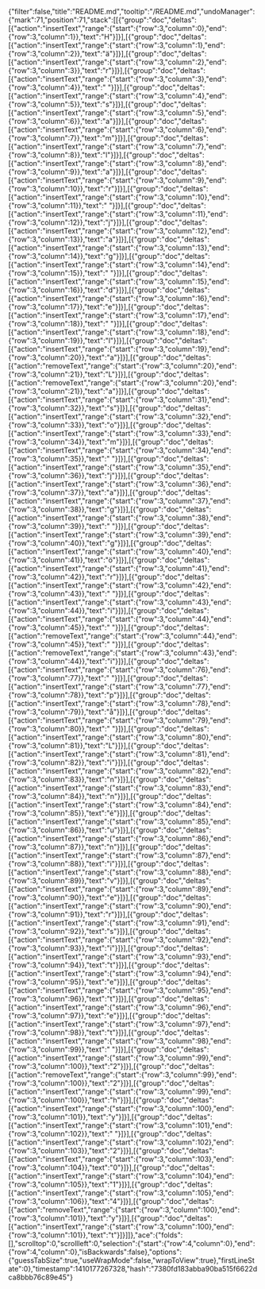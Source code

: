 {"filter":false,"title":"README.md","tooltip":"/README.md","undoManager":{"mark":71,"position":71,"stack":[[{"group":"doc","deltas":[{"action":"insertText","range":{"start":{"row":3,"column":0},"end":{"row":3,"column":1}},"text":"H"}]}],[{"group":"doc","deltas":[{"action":"insertText","range":{"start":{"row":3,"column":1},"end":{"row":3,"column":2}},"text":"ä"}]}],[{"group":"doc","deltas":[{"action":"insertText","range":{"start":{"row":3,"column":2},"end":{"row":3,"column":3}},"text":"r"}]}],[{"group":"doc","deltas":[{"action":"insertText","range":{"start":{"row":3,"column":3},"end":{"row":3,"column":4}},"text":" "}]}],[{"group":"doc","deltas":[{"action":"insertText","range":{"start":{"row":3,"column":4},"end":{"row":3,"column":5}},"text":"s"}]}],[{"group":"doc","deltas":[{"action":"insertText","range":{"start":{"row":3,"column":5},"end":{"row":3,"column":6}},"text":"a"}]}],[{"group":"doc","deltas":[{"action":"insertText","range":{"start":{"row":3,"column":6},"end":{"row":3,"column":7}},"text":"m"}]}],[{"group":"doc","deltas":[{"action":"insertText","range":{"start":{"row":3,"column":7},"end":{"row":3,"column":8}},"text":"l"}]}],[{"group":"doc","deltas":[{"action":"insertText","range":{"start":{"row":3,"column":8},"end":{"row":3,"column":9}},"text":"a"}]}],[{"group":"doc","deltas":[{"action":"insertText","range":{"start":{"row":3,"column":9},"end":{"row":3,"column":10}},"text":"r"}]}],[{"group":"doc","deltas":[{"action":"insertText","range":{"start":{"row":3,"column":10},"end":{"row":3,"column":11}},"text":" "}]}],[{"group":"doc","deltas":[{"action":"insertText","range":{"start":{"row":3,"column":11},"end":{"row":3,"column":12}},"text":"j"}]}],[{"group":"doc","deltas":[{"action":"insertText","range":{"start":{"row":3,"column":12},"end":{"row":3,"column":13}},"text":"a"}]}],[{"group":"doc","deltas":[{"action":"insertText","range":{"start":{"row":3,"column":13},"end":{"row":3,"column":14}},"text":"g"}]}],[{"group":"doc","deltas":[{"action":"insertText","range":{"start":{"row":3,"column":14},"end":{"row":3,"column":15}},"text":" "}]}],[{"group":"doc","deltas":[{"action":"insertText","range":{"start":{"row":3,"column":15},"end":{"row":3,"column":16}},"text":"d"}]}],[{"group":"doc","deltas":[{"action":"insertText","range":{"start":{"row":3,"column":16},"end":{"row":3,"column":17}},"text":"e"}]}],[{"group":"doc","deltas":[{"action":"insertText","range":{"start":{"row":3,"column":17},"end":{"row":3,"column":18}},"text":" "}]}],[{"group":"doc","deltas":[{"action":"insertText","range":{"start":{"row":3,"column":18},"end":{"row":3,"column":19}},"text":"l"}]}],[{"group":"doc","deltas":[{"action":"insertText","range":{"start":{"row":3,"column":19},"end":{"row":3,"column":20}},"text":"a"}]}],[{"group":"doc","deltas":[{"action":"removeText","range":{"start":{"row":3,"column":20},"end":{"row":3,"column":21}},"text":"L"}]}],[{"group":"doc","deltas":[{"action":"removeText","range":{"start":{"row":3,"column":20},"end":{"row":3,"column":21}},"text":"a"}]}],[{"group":"doc","deltas":[{"action":"insertText","range":{"start":{"row":3,"column":31},"end":{"row":3,"column":32}},"text":"s"}]}],[{"group":"doc","deltas":[{"action":"insertText","range":{"start":{"row":3,"column":32},"end":{"row":3,"column":33}},"text":"o"}]}],[{"group":"doc","deltas":[{"action":"insertText","range":{"start":{"row":3,"column":33},"end":{"row":3,"column":34}},"text":"m"}]}],[{"group":"doc","deltas":[{"action":"insertText","range":{"start":{"row":3,"column":34},"end":{"row":3,"column":35}},"text":" "}]}],[{"group":"doc","deltas":[{"action":"insertText","range":{"start":{"row":3,"column":35},"end":{"row":3,"column":36}},"text":"j"}]}],[{"group":"doc","deltas":[{"action":"insertText","range":{"start":{"row":3,"column":36},"end":{"row":3,"column":37}},"text":"a"}]}],[{"group":"doc","deltas":[{"action":"insertText","range":{"start":{"row":3,"column":37},"end":{"row":3,"column":38}},"text":"g"}]}],[{"group":"doc","deltas":[{"action":"insertText","range":{"start":{"row":3,"column":38},"end":{"row":3,"column":39}},"text":" "}]}],[{"group":"doc","deltas":[{"action":"insertText","range":{"start":{"row":3,"column":39},"end":{"row":3,"column":40}},"text":"g"}]}],[{"group":"doc","deltas":[{"action":"insertText","range":{"start":{"row":3,"column":40},"end":{"row":3,"column":41}},"text":"ö"}]}],[{"group":"doc","deltas":[{"action":"insertText","range":{"start":{"row":3,"column":41},"end":{"row":3,"column":42}},"text":"r"}]}],[{"group":"doc","deltas":[{"action":"insertText","range":{"start":{"row":3,"column":42},"end":{"row":3,"column":43}},"text":" "}]}],[{"group":"doc","deltas":[{"action":"insertText","range":{"start":{"row":3,"column":43},"end":{"row":3,"column":44}},"text":"i"}]}],[{"group":"doc","deltas":[{"action":"insertText","range":{"start":{"row":3,"column":44},"end":{"row":3,"column":45}},"text":" "}]}],[{"group":"doc","deltas":[{"action":"removeText","range":{"start":{"row":3,"column":44},"end":{"row":3,"column":45}},"text":" "}]}],[{"group":"doc","deltas":[{"action":"removeText","range":{"start":{"row":3,"column":43},"end":{"row":3,"column":44}},"text":"i"}]}],[{"group":"doc","deltas":[{"action":"insertText","range":{"start":{"row":3,"column":76},"end":{"row":3,"column":77}},"text":" "}]}],[{"group":"doc","deltas":[{"action":"insertText","range":{"start":{"row":3,"column":77},"end":{"row":3,"column":78}},"text":"p"}]}],[{"group":"doc","deltas":[{"action":"insertText","range":{"start":{"row":3,"column":78},"end":{"row":3,"column":79}},"text":"å"}]}],[{"group":"doc","deltas":[{"action":"insertText","range":{"start":{"row":3,"column":79},"end":{"row":3,"column":80}},"text":" "}]}],[{"group":"doc","deltas":[{"action":"insertText","range":{"start":{"row":3,"column":80},"end":{"row":3,"column":81}},"text":"L"}]}],[{"group":"doc","deltas":[{"action":"insertText","range":{"start":{"row":3,"column":81},"end":{"row":3,"column":82}},"text":"i"}]}],[{"group":"doc","deltas":[{"action":"insertText","range":{"start":{"row":3,"column":82},"end":{"row":3,"column":83}},"text":"n"}]}],[{"group":"doc","deltas":[{"action":"insertText","range":{"start":{"row":3,"column":83},"end":{"row":3,"column":84}},"text":"n"}]}],[{"group":"doc","deltas":[{"action":"insertText","range":{"start":{"row":3,"column":84},"end":{"row":3,"column":85}},"text":"é"}]}],[{"group":"doc","deltas":[{"action":"insertText","range":{"start":{"row":3,"column":85},"end":{"row":3,"column":86}},"text":"u"}]}],[{"group":"doc","deltas":[{"action":"insertText","range":{"start":{"row":3,"column":86},"end":{"row":3,"column":87}},"text":"n"}]}],[{"group":"doc","deltas":[{"action":"insertText","range":{"start":{"row":3,"column":87},"end":{"row":3,"column":88}},"text":"i"}]}],[{"group":"doc","deltas":[{"action":"insertText","range":{"start":{"row":3,"column":88},"end":{"row":3,"column":89}},"text":"v"}]}],[{"group":"doc","deltas":[{"action":"insertText","range":{"start":{"row":3,"column":89},"end":{"row":3,"column":90}},"text":"e"}]}],[{"group":"doc","deltas":[{"action":"insertText","range":{"start":{"row":3,"column":90},"end":{"row":3,"column":91}},"text":"r"}]}],[{"group":"doc","deltas":[{"action":"insertText","range":{"start":{"row":3,"column":91},"end":{"row":3,"column":92}},"text":"s"}]}],[{"group":"doc","deltas":[{"action":"insertText","range":{"start":{"row":3,"column":92},"end":{"row":3,"column":93}},"text":"i"}]}],[{"group":"doc","deltas":[{"action":"insertText","range":{"start":{"row":3,"column":93},"end":{"row":3,"column":94}},"text":"t"}]}],[{"group":"doc","deltas":[{"action":"insertText","range":{"start":{"row":3,"column":94},"end":{"row":3,"column":95}},"text":"e"}]}],[{"group":"doc","deltas":[{"action":"insertText","range":{"start":{"row":3,"column":95},"end":{"row":3,"column":96}},"text":"t"}]}],[{"group":"doc","deltas":[{"action":"insertText","range":{"start":{"row":3,"column":96},"end":{"row":3,"column":97}},"text":"e"}]}],[{"group":"doc","deltas":[{"action":"insertText","range":{"start":{"row":3,"column":97},"end":{"row":3,"column":98}},"text":"t"}]}],[{"group":"doc","deltas":[{"action":"insertText","range":{"start":{"row":3,"column":98},"end":{"row":3,"column":99}},"text":" "}]}],[{"group":"doc","deltas":[{"action":"insertText","range":{"start":{"row":3,"column":99},"end":{"row":3,"column":100}},"text":"2"}]}],[{"group":"doc","deltas":[{"action":"removeText","range":{"start":{"row":3,"column":99},"end":{"row":3,"column":100}},"text":"2"}]}],[{"group":"doc","deltas":[{"action":"insertText","range":{"start":{"row":3,"column":99},"end":{"row":3,"column":100}},"text":"h"}]}],[{"group":"doc","deltas":[{"action":"insertText","range":{"start":{"row":3,"column":100},"end":{"row":3,"column":101}},"text":"y"}]}],[{"group":"doc","deltas":[{"action":"insertText","range":{"start":{"row":3,"column":101},"end":{"row":3,"column":102}},"text":" "}]}],[{"group":"doc","deltas":[{"action":"insertText","range":{"start":{"row":3,"column":102},"end":{"row":3,"column":103}},"text":"2"}]}],[{"group":"doc","deltas":[{"action":"insertText","range":{"start":{"row":3,"column":103},"end":{"row":3,"column":104}},"text":"0"}]}],[{"group":"doc","deltas":[{"action":"insertText","range":{"start":{"row":3,"column":104},"end":{"row":3,"column":105}},"text":"1"}]}],[{"group":"doc","deltas":[{"action":"insertText","range":{"start":{"row":3,"column":105},"end":{"row":3,"column":106}},"text":"4"}]}],[{"group":"doc","deltas":[{"action":"removeText","range":{"start":{"row":3,"column":100},"end":{"row":3,"column":101}},"text":"y"}]}],[{"group":"doc","deltas":[{"action":"insertText","range":{"start":{"row":3,"column":100},"end":{"row":3,"column":101}},"text":"t"}]}]]},"ace":{"folds":[],"scrolltop":0,"scrollleft":0,"selection":{"start":{"row":4,"column":0},"end":{"row":4,"column":0},"isBackwards":false},"options":{"guessTabSize":true,"useWrapMode":false,"wrapToView":true},"firstLineState":0},"timestamp":1410177267328,"hash":"7380fd183abba90ba515f6622dca8bbb76c89e45"}